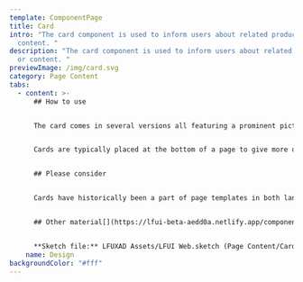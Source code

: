 ```yaml
---
template: ComponentPage
title: Card
intro: "The card component is used to inform users about related products or
  content. "
description: "The card component is used to inform users about related products
  or content. "
previewImage: /img/card.svg
category: Page Content
tabs:
  - content: >-
      ## How to use


      The card comes in several versions all featuring a prominent picture at the top followed by a heading and short text. They all feature a date stamp, but its placement varies between designs (in some implementations the date stamp is replaced by a label such as “Erbjudande” or “Just nu”, but they aren’t part of LFUI).


      Cards are typically placed at the bottom of a page to give more options to users.


      ## Please consider


      Cards have historically been a part of page templates in both lansforsakringar.se and Mina sidor, but their future usage is under consideration as page templates are being redesigned so please check if the component still should be used before using it!


      ## Other material[](https://lfui-beta-aedd0a.netlify.app/components/web/button-and-links/buttons#other-material)


      **Sketch file:** LFUXAD Assets/LFUI Web.sketch (Page Content/Card)
    name: Design
backgroundColor: "#fff"
---
```

